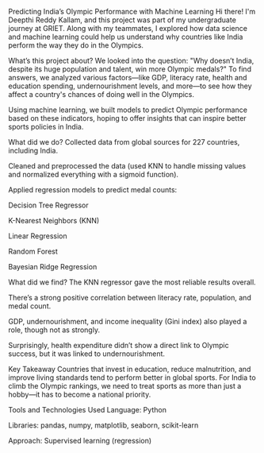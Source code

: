 Predicting India’s Olympic Performance with Machine Learning
Hi there! I'm Deepthi Reddy Kallam, and this project was part of my undergraduate journey at GRIET. Along with my teammates, I explored how data science and machine learning could help us understand why countries like India perform the way they do in the Olympics.

What’s this project about?
We looked into the question: "Why doesn’t India, despite its huge population and talent, win more Olympic medals?"
To find answers, we analyzed various factors—like GDP, literacy rate, health and education spending, undernourishment levels, and more—to see how they affect a country's chances of doing well in the Olympics.

Using machine learning, we built models to predict Olympic performance based on these indicators, hoping to offer insights that can inspire better sports policies in India.

What did we do?
Collected data from global sources for 227 countries, including India.

Cleaned and preprocessed the data (used KNN to handle missing values and normalized everything with a sigmoid function).

Applied regression models to predict medal counts:

Decision Tree Regressor

K-Nearest Neighbors (KNN)

Linear Regression

Random Forest

Bayesian Ridge Regression

What did we find?
The KNN regressor gave the most reliable results overall.

There’s a strong positive correlation between literacy rate, population, and medal count.

GDP, undernourishment, and income inequality (Gini index) also played a role, though not as strongly.

Surprisingly, health expenditure didn’t show a direct link to Olympic success, but it was linked to undernourishment.

Key Takeaway
Countries that invest in education, reduce malnutrition, and improve living standards tend to perform better in global sports. For India to climb the Olympic rankings, we need to treat sports as more than just a hobby—it has to become a national priority.

Tools and Technologies Used
Language: Python

Libraries: pandas, numpy, matplotlib, seaborn, scikit-learn

Approach: Supervised learning (regression)
